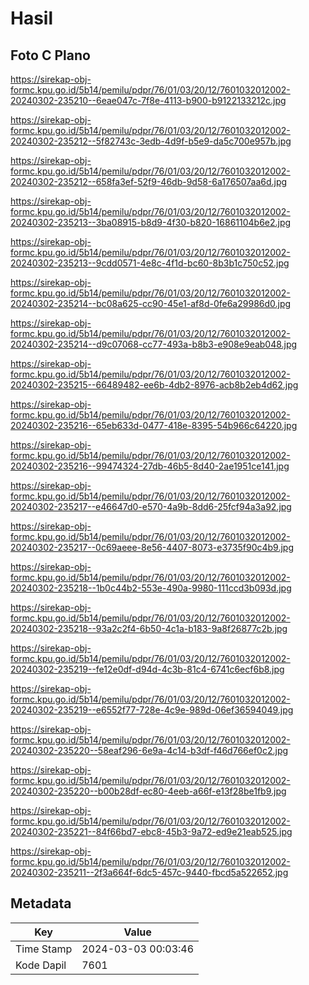 # Hasil

## Foto C Plano

https://sirekap-obj-formc.kpu.go.id/5b14/pemilu/pdpr/76/01/03/20/12/7601032012002-20240302-235210--6eae047c-7f8e-4113-b900-b9122133212c.jpg

https://sirekap-obj-formc.kpu.go.id/5b14/pemilu/pdpr/76/01/03/20/12/7601032012002-20240302-235212--5f82743c-3edb-4d9f-b5e9-da5c700e957b.jpg

https://sirekap-obj-formc.kpu.go.id/5b14/pemilu/pdpr/76/01/03/20/12/7601032012002-20240302-235212--658fa3ef-52f9-46db-9d58-6a176507aa6d.jpg

https://sirekap-obj-formc.kpu.go.id/5b14/pemilu/pdpr/76/01/03/20/12/7601032012002-20240302-235213--3ba08915-b8d9-4f30-b820-16861104b6e2.jpg

https://sirekap-obj-formc.kpu.go.id/5b14/pemilu/pdpr/76/01/03/20/12/7601032012002-20240302-235213--9cdd0571-4e8c-4f1d-bc60-8b3b1c750c52.jpg

https://sirekap-obj-formc.kpu.go.id/5b14/pemilu/pdpr/76/01/03/20/12/7601032012002-20240302-235214--bc08a625-cc90-45e1-af8d-0fe6a29986d0.jpg

https://sirekap-obj-formc.kpu.go.id/5b14/pemilu/pdpr/76/01/03/20/12/7601032012002-20240302-235214--d9c07068-cc77-493a-b8b3-e908e9eab048.jpg

https://sirekap-obj-formc.kpu.go.id/5b14/pemilu/pdpr/76/01/03/20/12/7601032012002-20240302-235215--66489482-ee6b-4db2-8976-acb8b2eb4d62.jpg

https://sirekap-obj-formc.kpu.go.id/5b14/pemilu/pdpr/76/01/03/20/12/7601032012002-20240302-235216--65eb633d-0477-418e-8395-54b966c64220.jpg

https://sirekap-obj-formc.kpu.go.id/5b14/pemilu/pdpr/76/01/03/20/12/7601032012002-20240302-235216--99474324-27db-46b5-8d40-2ae1951ce141.jpg

https://sirekap-obj-formc.kpu.go.id/5b14/pemilu/pdpr/76/01/03/20/12/7601032012002-20240302-235217--e46647d0-e570-4a9b-8dd6-25fcf94a3a92.jpg

https://sirekap-obj-formc.kpu.go.id/5b14/pemilu/pdpr/76/01/03/20/12/7601032012002-20240302-235217--0c69aeee-8e56-4407-8073-e3735f90c4b9.jpg

https://sirekap-obj-formc.kpu.go.id/5b14/pemilu/pdpr/76/01/03/20/12/7601032012002-20240302-235218--1b0c44b2-553e-490a-9980-111ccd3b093d.jpg

https://sirekap-obj-formc.kpu.go.id/5b14/pemilu/pdpr/76/01/03/20/12/7601032012002-20240302-235218--93a2c2f4-6b50-4c1a-b183-9a8f26877c2b.jpg

https://sirekap-obj-formc.kpu.go.id/5b14/pemilu/pdpr/76/01/03/20/12/7601032012002-20240302-235219--fe12e0df-d94d-4c3b-81c4-6741c6ecf6b8.jpg

https://sirekap-obj-formc.kpu.go.id/5b14/pemilu/pdpr/76/01/03/20/12/7601032012002-20240302-235219--e6552f77-728e-4c9e-989d-06ef36594049.jpg

https://sirekap-obj-formc.kpu.go.id/5b14/pemilu/pdpr/76/01/03/20/12/7601032012002-20240302-235220--58eaf296-6e9a-4c14-b3df-f46d766ef0c2.jpg

https://sirekap-obj-formc.kpu.go.id/5b14/pemilu/pdpr/76/01/03/20/12/7601032012002-20240302-235220--b00b28df-ec80-4eeb-a66f-e13f28be1fb9.jpg

https://sirekap-obj-formc.kpu.go.id/5b14/pemilu/pdpr/76/01/03/20/12/7601032012002-20240302-235221--84f66bd7-ebc8-45b3-9a72-ed9e21eab525.jpg

https://sirekap-obj-formc.kpu.go.id/5b14/pemilu/pdpr/76/01/03/20/12/7601032012002-20240302-235211--2f3a664f-6dc5-457c-9440-fbcd5a522652.jpg


## Metadata

| Key        | Value               |
| ---------- | ------------------- |
| Time Stamp | 2024-03-03 00:03:46 |
| Kode Dapil | 7601                |



